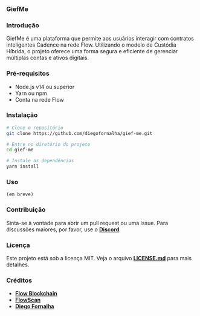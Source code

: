 ### **GiefMe**

### Introdução

GiefMe é uma plataforma que permite aos usuários interagir com contratos inteligentes Cadence na rede Flow. Utilizando o modelo de Custódia Híbrida, o projeto oferece uma forma segura e eficiente de gerenciar múltiplas contas e ativos digitais.

### Pré-requisitos

- Node.js v14 ou superior
- Yarn ou npm
- Conta na rede Flow

### Instalação

```bash
# Clone o repositório
git clone https://github.com/diegofornalha/gief-me.git

# Entre no diretório do projeto
cd gief-me

# Instale as dependências
yarn install

```

### Uso
    (em breve)

### Contribuição

Sinta-se à vontade para abrir um pull request ou uma issue. Para discussões maiores, por favor, use o **[Discord](https://discord.com/invite/hT8EpC5mUN)**.

### Licença

Este projeto está sob a licença MIT. Veja o arquivo **[LICENSE.md](https://chat.openai.com/LICENSE.md)** para mais detalhes.

### Créditos

- **[Flow Blockchain](https://www.onflow.org/)**
- **[FlowScan](https://flowscan.org/)**
- **[Diego Fornalha](https://github.com/diegofornalha)**